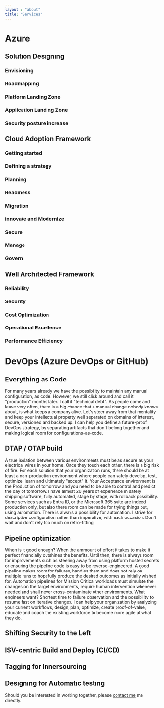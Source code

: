```yaml
---
layout : "about"
title: "Services"
---
```


# Azure 
## Solution Designing
### Envisioning
### Roadmapping
### Platform Landing Zone
### Application Landing Zone
### Security posture increase

## Cloud Adoption Framework
### Getting started
### Defining a strategy
### Planning
### Readiness
### Migration
### Innovate and Modernize
### Secure
### Manage
### Govern

## Well Architected Framework
### Reliability
### Security
### Cost Optimization
### Operational Excellence
### Performance Efficiency

# DevOps (Azure DevOps or GitHub)
## Everything as Code
For many years already we have the possibility to maintain any manual configuration, as code. 
However, we still click around and call it "production" months later. I call it "technical debt".
As people come and leave very often, there is a big chance that a manual change nobody knows about, is what keeps a company alive.
Let's steer away from that mentality and keep your intellectual property well separated on domains of interest, secure, versioned and backed up.
I can help you define a future-proof DevOps strategy, by separating artifacts that don't belong together and making logical room for configurations-as-code.

## DTAP / OTAP build
A true isolation between various environments must be as secure as your electrical wires in your home. Once they touch each other, there is a big risk of fire.
For each solution that your organization runs, there should be at least a non-production environment where people can safely develop, test, optimize, learn and ultimately "accept" it.
Your Acceptance environment is the Production of tomorrow and you need to be able to control and predict the day of tomorrow.
I have almost 20 years of experience in safely shipping software, fully automated, stage by stage, with rollback possibility.
Some services such as Entra ID, or the Microsoft 365 suite are indeed production only, but also there room can be made for trying things out, using automation.
There is always a possibility for automation. I strive for descriptive configuration rather than imperative, with each occasion.
Don't wait and don't rely too much on retro-fitting.

## Pipeline optimization
When is it good enough? When the ammount of effort it takes to make it perfect financially outshines the benefits.
Until then, there is always room for improvements such as steering away from using platform hosted secrets or ensuring the pipeline code is easy to be reverse-engineered.
A good pipeline makes room for failures, handles them and does not rely on multiple runs to hopefully produce the desired outcomes as initially wished for.
Automation pipelines for Mission Critical workloads must simulate the changes on the target environments, require human intervention whenever needed and shall never cross-contaminate other environments.
What engineers want? Shortest time to failure observation and the possibility to resume fast on iterative changes.
I can help your organization by analyzing your current workflows, design, plan, optimize, create proof-of-value, educate and coach the existing workforce to become more agile at what they do.

## Shifting Security to the Left
## ISV-centric Build and Deploy (CI/CD)
## Tagging for Innersourcing
## Designing for Automatic testing

Should you be interested in working together, please [contact me](/contact/) me directly.